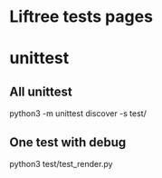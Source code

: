 # Liftree tests pages

# unittest

## All unittest
python3 -m unittest discover -s test/

## One test with debug
python3 test/test_render.py
